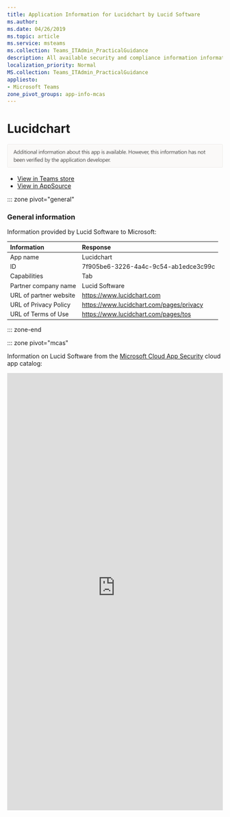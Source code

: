 ```yaml
---
title: Application Information for Lucidchart by Lucid Software
ms.author: 
ms.date: 04/26/2019
ms.topic: article
ms.service: msteams
ms.collection: Teams_ITAdmin_PracticalGuidance
description: All available security and compliance information information for Lucidchart, its data handling policies, its Microsoft Cloud App Security app catalog information, and security/compliance information in the CSA STAR registry.
localization_priority: Normal
MS.collection: Teams_ITAdmin_PracticalGuidance
appliesto:
- Microsoft Teams
zone_pivot_groups: app-info-mcas
---
```

# Lucidchart


<img alt="Non-attested image" src="./images/unattested.png" width="650"/>

* <a href="https://teams.microsoft.com/l/app/7f905be6-3226-4a4c-9c54-ab1edce3c99c" target="_blank">View in Teams store</a>
* <a href="https://appsource.microsoft.com/en-us/product/office/WA104381935" target="_blank">View in AppSource</a>

::: zone pivot="general"

### General information

Information provided by Lucid Software to Microsoft:

| **Information** | **Response** |
|:----------------|:-------------|
| App name | Lucidchart |
| ID | 7f905be6-3226-4a4c-9c54-ab1edce3c99c |
| Capabilities | Tab |
| Partner company name | Lucid Software |
| URL of partner website | <https://www.lucidchart.com> |
| URL of Privacy Policy | <https://www.lucidchart.com/pages/privacy> |
| URL of Terms of Use | <https://www.lucidchart.com/pages/tos> |

::: zone-end


::: zone pivot="mcas"

Information on Lucid Software from the [Microsoft Cloud App Security](https://www.microsoft.com/en-us/enterprise-mobility-security/cloud-app-security) cloud app catalog:

<iframe height='1020' title='Microsoft Cloud App Security Information' src='https://3ca685143b5b46b4b0e5266dadf2e97c.codepen.website/#/dashboard/12761' frameborder='no'  style='width: 100%;'>

<a href="https://3ca685143b5b46b4b0e5266dadf2e97c.codepen.website/#/dashboard/12761" target="_blank">View in a new tab</a>

::: zone-end

